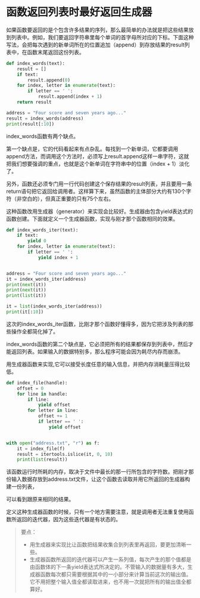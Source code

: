 # 函数返回列表时最好返回生成器

如果函数要返回的是个包含许多结果的序列，那么最简单的办法就是把这些结果放到列表中。例如，我们要返回字符串里每个单词的首字母所对应的下标。下面这种写法，会把每次遇到的新单词所在的位置追加（append）到存放结果的result列表中，在函数末尾返回这份列表。

```python
def index_words(text):
    result = []
    if text:
        result.append(0)
    for index, letter in enumerate(text):
        if letter == ' ':
            result.append(index + 1)
    return result

address = "Four score and seven years ago..."
result = index_words(address)
print(result[:10])
```

index_words函数有两个缺点。

第一个缺点是，它的代码看起来有点杂乱。每找到一个新单词，它都要调用append方法，而调用这个方法时，必须写上result.append这样一串字符，这就把我们想要强调的重点，也就是这个新单词在字符串中的位置（index + 1）淡化了。

另外，函数还必须专门用一行代码创建这个保存结果的result列表，并且要用一条return语句把它返回给调用者。这样算下来，虽然函数的主体部分大约有130个字符（非空白的），但真正重要的只有75个左右。



这种函数改用生成器（generator）来实现会比较好。生成器由包含yield表达式的函数创建。下面就定义一个生成器函数，实现与刚才那个函数相同的效果。

```python
def index_words_iter(text):
    if text:
        yield 0
    for index, letter in enumerate(text):
        if letter == ' ':
            yield index + 1


address = "Four score and seven years ago..."
it = index_words_iter(address)
print(next(it))
print(next(it))
print(list(it))

it = list(index_words_iter(address))
print(it[:10])
```

这次的index_words_iter函数，比刚才那个函数好懂得多，因为它把涉及列表的那些操作全都简化掉了。

index_words函数的第二个缺点是，它必须把所有的结果都保存到列表中，然后才能返回列表。如果输入的数据特别多，那么程序可能会因为耗尽内存而崩溃。



用生成器函数来实现,它可以接受长度任意的输入信息，并把内存消耗量压得比较低。

```python
def index_file(handle):
    offset = 0
    for line in handle:
        if line:
            yield offset
        for letter in line:
            offset += 1
            if letter == ' ':
                yield offset


with open("address.txt", "r") as f:
    it = index_file(f)
    result = itertools.islice(it, 0, 10)
    print(list(result))
```

该函数运行时所耗的内存，取决于文件中最长的那一行所包含的字符数。把刚才那份输入数据存放到address.txt文件，让这个函数去读取并用它所返回的生成器构建一份列表，

可以看到跟原来相同的结果。

定义这种生成器函数的时候，只有一个地方需要注意，就是调用者无法重复使用函数所返回的迭代器，因为这些迭代器是有状态的。



> 要点：
>
> - 用生成器来实现比让函数把结果收集合到列表里再返回，要更加清晰一些。
> - 生成器函数所返回的迭代器可以产生一系列值，每次产生的那个值都是由函数体的下一条yield表达式所决定的。不管输入的数据量有多大，生成器函数每次都只需要根据其中的一小部分来计算当前这次的输出值。它不用把整个输入值全都读取进来，也不用一次就把所有的输出值全都算好。

